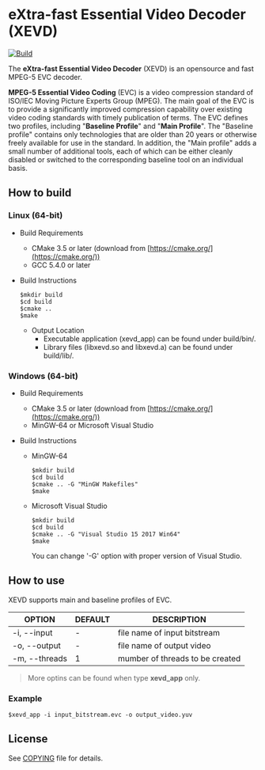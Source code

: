 # eXtra-fast Essential Video Decoder (XEVD)  

[![Build](https://github.com/mpeg5/xevd/actions/workflows/build.yml/badge.svg?branch=master)](https://github.com/mpeg5/xevd/actions/workflows/build.yml)  

The **eXtra-fast Essential Video Decoder** (XEVD) is an opensource and fast MPEG-5 EVC decoder. 

**MPEG-5 Essential Video Coding** (EVC) is a video compression standard of ISO/IEC Moving Picture Experts Group (MPEG). The main goal of the EVC is to provide a significantly improved compression capability over existing video coding standards with timely publication of terms. 
The EVC defines two profiles, including "**Baseline Profile**" and "**Main Profile**". The "Baseline profile" contains only technologies that are older than 20 years or otherwise freely available for use in the standard. In addition, the "Main profile" adds a small number of additional tools, each of which can be either cleanly disabled or switched to the corresponding baseline tool on an individual basis.

## How to build

### Linux (64-bit)
- Build Requirements
  - CMake 3.5 or later (download from [https://cmake.org/](https://cmake.org/))
  - GCC 5.4.0 or later
  
- Build Instructions
  ```
  $mkdir build
  $cd build
  $cmake ..
  $make
  ```
  - Output Location
    - Executable application (xevd_app) can be found under build/bin/.
    - Library files (libxevd.so and libxevd.a) can be found under build/lib/.

### Windows (64-bit)
- Build Requirements
  - CMake 3.5 or later (download from [https://cmake.org/](https://cmake.org/))
  - MinGW-64 or Microsoft Visual Studio

- Build Instructions
  - MinGW-64
    ```
    $mkdir build
    $cd build
    $cmake .. -G "MinGW Makefiles"
    $make
    ```
  - Microsoft Visual Studio 
    ```
    $mkdir build
    $cd build
    $cmake .. -G "Visual Studio 15 2017 Win64"
    $make
    ```
    You can change '-G' option with proper version of Visual Studio.
    
## How to use
XEVD supports main and baseline profiles of EVC.

| OPTION                | DEFAULT   | DESCRIPTION                                    |
|-----------------------|-----------|------------------------------------------------|
| -i, --input           | -         | file name of input bitstream                   |
| -o, --output          | -         | file name of output video                      |
| -m, --threads         | 1         | mumber of threads to be created                |  


>More optins can be found when type **xevd_app** only.   
 
### Example
	$xevd_app -i input_bitstream.evc -o output_video.yuv

## License
See [COPYING](COPYING) file for details.

